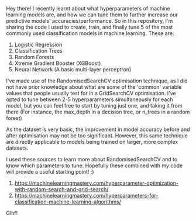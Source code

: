 Hey there! I recently learnt about what hyperparameters of machine learning models are, and how we can tune them to further increase our predictive models' accuracies/performance. So in this repository, I'm sharing the code I used to create, train, and finally tune 5 of the most commonly used classification models in machine learning. These are:

1) Logistic Regression
2) Classification Trees
3) Random Forests
4) Xtreme Gradient Booster (XGBoost)
5) Neural Network (A basic multi-layer perceptron)

I've made use of the RandomisedSearchCV optimisation technique, as I did not have prior knowledge about what are some of the 'common' variable values that people usually test for in a GridSearchCV optimisation. I've opted to tune between 2-5 hyperparameters simultaneously for each model, but you can feel free to start by tuning just one, and taking it from there (For instance, the max_depth in a decision tree, or n_trees in a random forest)

As the dataset is very basic, the improvement in model accuracy before and after optimisation may not be too significant. However, this same technique are directly applicable to models being trained on larger, more complex datasets. 

I used these sources to learn more about RandomisedSearchCV and to know which parameters to tune. Hopefully these combined with my code will provide a useful starting point! :)
1) https://machinelearningmastery.com/hyperparameter-optimization-with-random-search-and-grid-search/
2) https://machinelearningmastery.com/hyperparameters-for-classification-machine-learning-algorithms/

Glhf! 
